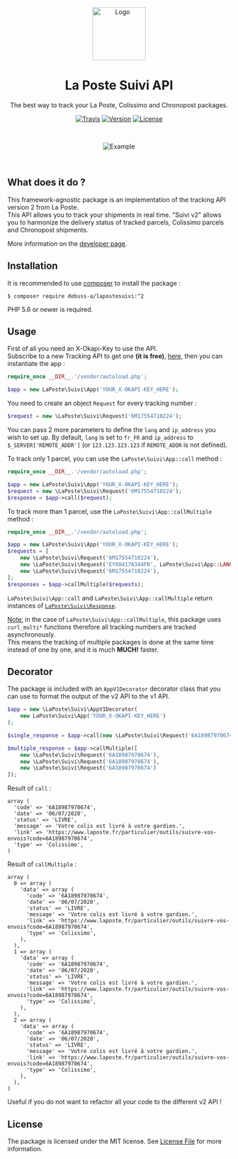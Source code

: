 <p align="center"><img src="https://www.dropbox.com/s/w571kzdajy2ydas/lapostesuivi.jpg?raw=1" alt="Logo" height="120" /></p>
<h1 align="center">La Poste Suivi API</h1>
<p align="center">The best way to track your La Poste, Colissimo and Chronopost packages.</p>
<p align="center">
<a href="//travis-ci.com/github/debuss/lapostesuivi" rel="nofollow"><img src="https://travis-ci.com/debuss/lapostesuivi.svg?branch=master" alt="Travis" style="max-width:100%;"></a>
<a href="//packagist.org/packages/debuss-a/lapostesuivi" rel="nofollow"><img src="https://poser.pugx.org/debuss-a/lapostesuivi/v" alt="Version" style="max-width:100%;"></a>
<a href="//packagist.org/packages/debuss-a/lapostesuivi" rel="nofollow"><img src="https://poser.pugx.org/debuss-a/lapostesuivi/license" alt="License" style="max-width:100%;"></a>
</p><br/>
<p align="center"><img src="https://www.dropbox.com/s/60uc9xqq0f3mzl4/lapostesuivi_example.png?raw=1" alt="Example" /></p><br/>

## What does it do ?

This framework-agnostic package is an implementation of the tracking API version 2 from La Poste.  
This API allows you to track your shipments in real time. "Suivi v2" allows you to harmonize the delivery status of tracked parcels, Colissimo parcels and Chronopost shipments.

More information on the [developer page](https://developer.laposte.fr/products/suivi/2).

## Installation

It is recommended to use [composer](https://getcomposer.org/) to install the package :

```
$ composer require debuss-a/lapostesuivi:^2 
```

PHP 5.6 or newer is required.

## Usage

First of all you need an X-Okapi-Key to use the API.  
Subscribe to a new Tracking API to get one **(it is free)**, [here](https://developer.laposte.fr/products/suivi/2), then you can instantiate the app :

```php
require_once __DIR__.'/vendor/autoload.php';

$app = new LaPoste\Suivi\App('YOUR_X-OKAPI-KEY_HERE');
```

You need to create an object `Request` for every tracking number :

```php
$request = new \LaPoste\Suivi\Request('6M17554710224');
``` 

You can pass 2 more parameters to define the `lang` and `ip_address` you wish to set up.
By default, `lang` is set to `fr_FR` and `ip_address` to `$_SERVER['REMOTE_ADDR']` (or `123.123.123.123` if `REMOTE_ADDR` is not defined).

To track only 1 parcel, you can use the `LaPoste\Suivi\App::call` method :

```php
require_once __DIR__.'/vendor/autoload.php';

$app = new LaPoste\Suivi\App('YOUR_X-OKAPI-KEY_HERE');
$request = new \LaPoste\Suivi\Request('6M17554710224');
$response = $app->call($request);
```

To track more than 1 parcel, use the `LaPoste\Suivi\App::callMultiple` method :

```php
require_once __DIR__.'/vendor/autoload.php';

$app = new LaPoste\Suivi\App('YOUR_X-OKAPI-KEY_HERE');
$requests = [
    new \LaPoste\Suivi\Request('6M17554710224'),
    new \LaPoste\Suivi\Request('EY604176344FR', LaPoste\Suivi\App::LANG_EN),
    new \LaPoste\Suivi\Request('6M17554710224'),
];
$responses = $app->callMultiple($requests);
```

`LaPoste\Suivi\App::call` and `LaPoste\Suivi\App::callMultiple` return instances of [`LaPoste\Suivi\Response`](https://github.com/debuss/lapostesuivi/blob/master/src/Suivi/Response.php).

<ins>Note:</ins> in the case of `LaPoste\Suivi\App::callMultiple`, this package uses `curl_multi*` functions therefore all tracking numbers are tracked asynchronously.  
This means the tracking of multiple packages is done at the same time instead of one by one, and it is much **MUCH!** faster.

## Decorator

The package is included with an `AppV1Decorator` decorator class that you can use to format the output of
the v2 API to the v1 API.  

```php
$app = new \LaPoste\Suivi\AppV1Decorator(
    new LaPoste\Suivi\App('YOUR_X-OKAPI-KEY_HERE')
);

$single_response = $app->call(new \LaPoste\Suivi\Request('6A18987970674'));

$multiple_response = $app->callMultiple([
    new \LaPoste\Suivi\Request('6A18987970674'),
    new \LaPoste\Suivi\Request('6A18987970674'),
    new \LaPoste\Suivi\Request('6A18987970674')
]);
```

Result of `call` :
```
array (
  'code' => '6A18987970674',
  'date' => '06/07/2020',
  'status' => 'LIVRE',
  'message' => 'Votre colis est livré à votre gardien.',
  'link' => 'https://www.laposte.fr/particulier/outils/suivre-vos-envois?code=6A18987970674',
  'type' => 'Colissimo',
)
```

Result of `callMultiple` :
```
array (
  0 => array (
    'data' => array (
      'code' => '6A18987970674',
      'date' => '06/07/2020',
      'status' => 'LIVRE',
      'message' => 'Votre colis est livré à votre gardien.',
      'link' => 'https://www.laposte.fr/particulier/outils/suivre-vos-envois?code=6A18987970674',
      'type' => 'Colissimo',
    ),
  ),
  1 => array (
    'data' => array (
      'code' => '6A18987970674',
      'date' => '06/07/2020',
      'status' => 'LIVRE',
      'message' => 'Votre colis est livré à votre gardien.',
      'link' => 'https://www.laposte.fr/particulier/outils/suivre-vos-envois?code=6A18987970674',
      'type' => 'Colissimo',
    ),
  ),
  2 => array (
    'data' => array (
      'code' => '6A18987970674',
      'date' => '06/07/2020',
      'status' => 'LIVRE',
      'message' => 'Votre colis est livré à votre gardien.',
      'link' => 'https://www.laposte.fr/particulier/outils/suivre-vos-envois?code=6A18987970674',
      'type' => 'Colissimo',
    ),
  ),
)
```

Useful if you do not want to refactor all your code to the different v2 API !

## License

The package is licensed under the MIT license. See [License File](https://github.com/debuss/lapostesuivi/blob/master/LICENSE.md) for more information.
